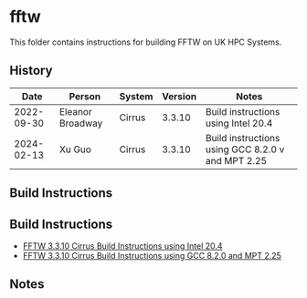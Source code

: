 fftw
====

This folder contains instructions for building FFTW on UK HPC Systems.

History
-------

 Date | Person | System | Version | Notes
 ---- | ------ | ------ | ------- | -----
 2022-09-30 | Eleanor Broadway| Cirrus | 3.3.10 | Build instructions using Intel 20.4
 2024-02-13 | Xu Guo| Cirrus | 3.3.10 | Build instructions using GCC 8.2.0 v and MPT 2.25

Build Instructions
------------------

Build Instructions
------------------

* [FFTW 3.3.10 Cirrus Build Instructions using Intel 20.4](build_fftw3.3.10_cirrus_intel_20.4.md)
* [FFTW 3.3.10 Cirrus Build Instructions using GCC 8.2.0 and MPT 2.25](build_fftw3.3.10_cirrus_gcc8.2_mpt2.25.md)

Notes
-----


